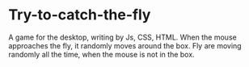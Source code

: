 # Try-to-catch-the-fly
A game for the desktop, writing by Js, CSS, HTML. 
When the mouse approaches the fly, it randomly moves around the box. 
Fly are moving randomly all the time, when the mouse is not in the box.
